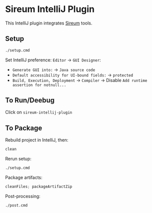 # Sireum IntelliJ Plugin

This IntelliJ plugin integrates [Sireum](https://github.com/sireum/kekinian) tools.

## Setup

```bash
./setup.cmd
```

Set IntelliJ preference: `Editor` -> `GUI Designer`:

* `Generate GUI into:` -> `Java source code`
* `Default accessibility for UI-bound fields:` -> `protected`
* `Build, Execution, Deployment` -> `Compiler` -> Disable `Add runtime assertion for notnull...`

## To Run/Deebug

Click on `sireum-intellij-plugin`

## To Package

Rebuild project in IntelliJ, then:

```sbt
clean
```

Rerun setup:

```bash
./setup.cmd
```

Package artifacts:

```sbt
cleanFiles; packageArtifactZip
```

Post-processing:

```bash
./post.cmd
```
